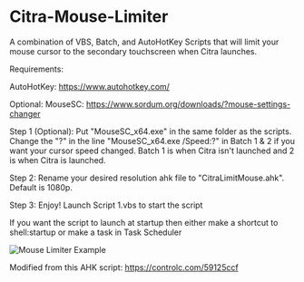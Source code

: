 # Citra-Mouse-Limiter
A combination of VBS, Batch, and AutoHotKey Scripts that will limit your mouse cursor to the secondary touchscreen when Citra launches.

Requirements:

AutoHotKey: https://www.autohotkey.com/

Optional:
MouseSC: https://www.sordum.org/downloads/?mouse-settings-changer

Step 1 (Optional): Put "MouseSC_x64.exe" in the same folder as the scripts. Change the "?" in the line "MouseSC_x64.exe /Speed:?" in Batch 1 & 2 if you want your cursor speed changed.
Batch 1 is when Citra isn't launched and 2 is when Citra is launched.

Step 2: Rename your desired resolution ahk file to "CitraLimitMouse.ahk". Default is 1080p.

Step 3: Enjoy! Launch Script 1.vbs to start the script

If you want the script to launch at startup then either make a shortcut to shell:startup or make a task in Task Scheduler

![Mouse Limiter Example](https://github.com/NobleGaming/Citra-Mouse-Limiter/assets/52421874/ceb1007e-d42b-4f2f-b001-5dff4aee6d59)

Modified from this AHK script: https://controlc.com/59125ccf
